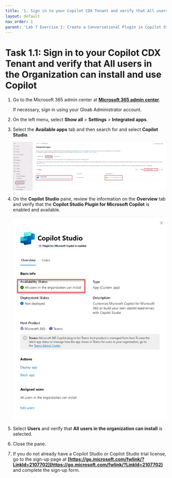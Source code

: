```yaml
---
title: '1. Sign in to your Copilot CDX Tenant and verify that All users in the Organization can install and use Copilot'
layout: default
nav_order: 1
parent: 'Lab 7 Exercise 1: Create a Conversational Plugin in Copilot Studio'
---
```


# Task 1.1: Sign in to your Copilot CDX Tenant and verify that All users in the Organization can install and use Copilot

 

1. Go to the Microsoft 365 admin center at [**Microsoft 365 admin center**](https://admin.microsoft.com "Microsoft 365 admin center").

   If necessary, sign in using your Gloab Administrator account.
   
 

1. On the left menu, select **Show all** > **Settings** > **Integrated apps**. 

 

1. Select the **Available apps** tab and then search for and select **Copilot Studio**. 

 

    ![a2.jpg](../media/lab7/a2.jpg) 

 

1. On the **Copilot Studio** pane, review the information on the **Overview** tab and verify that the **Copilot Studio Plugin for Microsoft Copilot** is enabled and available.

 

    ![a3.jpg](../media/lab7/a3.jpg)     

 

1. Select **Users** and verify that **All users in the organization can install** is selected.


  
1. Close the pane. 

1. If you do not already have a Copilot Studio or Copilot Studio trial license, go to the sign-up page at **[https://go.microsoft.com/fwlink/?LinkId=2107702](https://go.microsoft.com/fwlink/?LinkId=2107702)** and complete the sign-up form.
